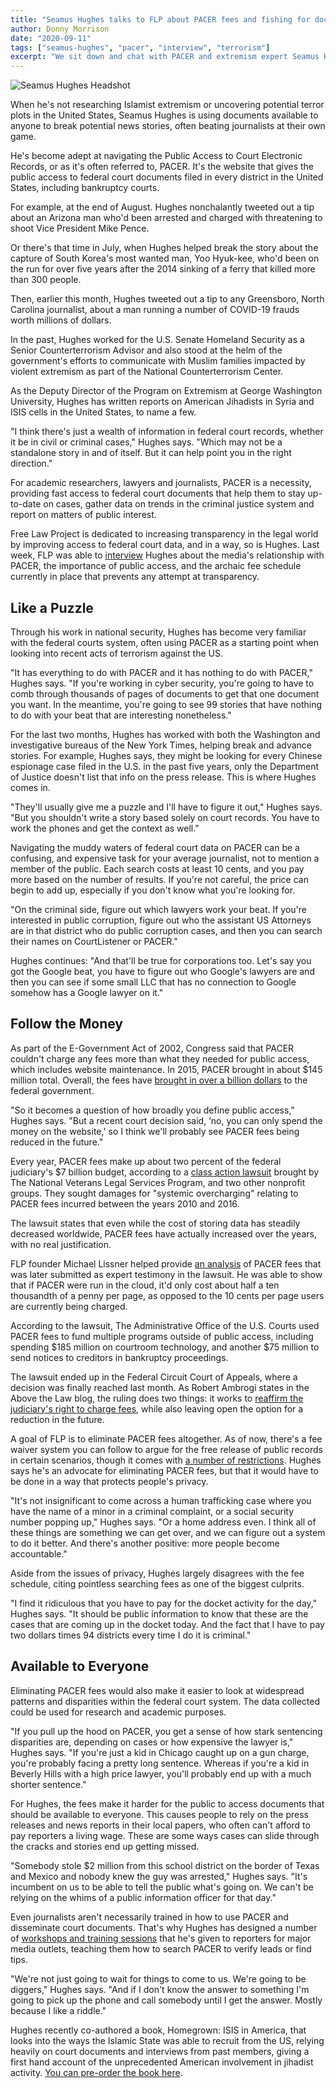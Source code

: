 ```yaml
---
title: "Seamus Hughes talks to FLP about PACER fees and fishing for documents"
author: Donny Morrison
date: "2020-09-11"
tags: ["seamus-hughes", "pacer", "interview", "terrorism"]
excerpt: "We sit down and chat with PACER and extremism expert Seamus Hughes."
---
```



<div className="right-image">
    <img src="/images/hughes.jpeg"
         alt="Seamus Hughes Headshot"
         className="img-responsive border"/>
</div>

When he's not researching Islamist extremism or uncovering potential terror plots in the United States, Seamus Hughes is using documents available to anyone to break potential news stories, often beating journalists at their own game. 

He's become adept at navigating the Public Access to Court Electronic Records, or as it's often referred to, PACER. It's the website that gives the public access to federal court documents filed in every district in the United States, including bankruptcy courts. 

For example, at the end of August. Hughes nonchalantly tweeted out a tip about an Arizona man who'd been arrested and charged with threatening to shoot Vice President Mike Pence. 

Or there's that time in July, when Hughes helped break the story about the capture of South Korea's most wanted man, Yoo Hyuk-kee, who'd been on the run for over five years after the 2014 sinking of a ferry that killed more than 300 people. 

Then, earlier this month, Hughes tweeted out a tip to any Greensboro, North Carolina journalist, about a man running a number of COVID-19 frauds worth millions of dollars. 

In the past, Hughes worked for the U.S. Senate Homeland Security as a Senior Counterterrorism Advisor and also stood at the helm of the government's efforts to communicate with Muslim families impacted by violent extremism as part of the National Counterterrorism Center. 

 As the Deputy Director of the Program on Extremism at George Washington University, Hughes has written reports on American Jihadists in Syria and ISIS cells in the United States, to name a few. 

"I think there's just a wealth of information in federal court records, whether it be in civil or criminal cases," Hughes says. "Which may not be a standalone story in and of itself. But it can help point you in the right direction."

For academic researchers, lawyers and journalists, PACER is a necessity, providing fast access to federal court documents that help them to stay up-to-date on cases, gather data on trends in the criminal justice system and report on matters of public interest.

Free Law Project is dedicated to increasing transparency in the legal world by improving access to federal court data, and in a way, so is Hughes. Last week, FLP was able to [interview](https://www.temi.com/editor/t/_wQRGfCyqNuxala9gwbegyqrJ8zBRYxGAqAZa9HJEPnNYjNXsdQJryopaHKeaKZTOM_naGCTWJSO4ChbjM81QwoAD48?loadFrom=Dashboard&openShareModal=False) Hughes about the media's relationship with PACER, the importance of public access, and the archaic fee schedule currently in place that prevents any attempt at transparency. 

## Like a Puzzle
Through his work in national security, Hughes has become very familiar with the federal courts system, often using PACER as a starting point when looking into recent acts of terrorism against the US.

"It has everything to do with PACER and it has nothing to do with PACER," Hughes says. "If you're working in cyber security, you're going to have to comb through thousands of pages of documents to get that one document you want. In the meantime, you're going to see 99 stories that have nothing to do with your beat that are interesting nonetheless."

For the last two months, Hughes has worked with both the Washington and investigative bureaus of the New York Times, helping break and advance stories. For example, Hughes says, they might be looking for every Chinese espionage case filed in the U.S. in the past five years, only the Department of Justice doesn't list that info on the press release. This is where Hughes comes in.  

"They'll usually give me a puzzle and I'll have to figure it out," Hughes says. "But you shouldn't write a story based solely on court records. You have to work the phones and get the context as well."

Navigating the muddy waters of federal court data on PACER can be a confusing, and expensive task for your average journalist, not to mention a member of the public. Each search costs at least 10 cents, and you pay more based on the number of results. If you're not careful, the price can begin to add up, especially if you don't know what you're looking for. 

"On the criminal side, figure out which lawyers work your beat. If you're interested in public corruption, figure out who the assistant US Attorneys are in that district who do public corruption cases, and then you can search their names on CourtListener or PACER."

Hughes continues: "And that'll be true for corporations too. Let's say you got the Google beat, you have to figure out who Google's lawyers are and then you can see if some small LLC that has no connection to Google somehow has a Google lawyer on it."

## Follow the Money
As part of the E-Government Act of 2002, Congress said that PACER couldn't charge any fees more than what they needed for public access, which includes website maintenance. In 2015, PACER brought in about $145 million total. Overall, the fees have [brought in over a billion dollars](https://free.law/2016/11/14/how-much-money-does-pacer-make/) to the federal government.

"So it becomes a question of how broadly you define public access," Hughes says. "But a recent court decision said, ‘no, you can only spend the money on the website,' so I think we'll probably see PACER fees being reduced in the future."

Every year, PACER fees make up about two percent of the federal judiciary's $7 billion budget, according to a [class action lawsuit](http://guptawessler.com/wp-content/uploads/2019/01/File-stamped-PACER-brief-.pdf?referringSource=articleShare) brought by The National Veterans Legal Services Program, and two other nonprofit groups. They sought damages for "systemic overcharging" relating to PACER fees incurred between the years 2010 and 2016. 

The lawsuit states that even while the cost of storing data has steadily decreased worldwide, PACER fees have actually increased over the years, with no real justification. 

FLP founder Michael Lissner helped provide [an analysis](https://www.courtlistener.com/docket/4214664/52/15/national-veterans-legal-services-program-v-united-states/) of PACER fees that was later submitted as expert testimony in the lawsuit. He was able to show that if PACER were run in the cloud, it'd only cost about half a ten thousandth of a penny per page, as opposed to the 10 cents per page users are currently being charged. 

According to the lawsuit, The Administrative Office of the U.S. Courts used PACER fees to fund multiple programs outside of public access, including spending $185 million on courtroom technology, and another $75 million to send notices to creditors in bankruptcy proceedings. 

The lawsuit ended up in the Federal Circuit Court of Appeals, where a decision was finally reached last month. As Robert Ambrogi states in the Above the Law blog, the ruling does two things: it works to [reaffirm the judiciary's right to charge fees](https://abovethelaw.com/2020/08/why-the-federal-circuits-pacer-ruling-is-a-mixed-bag), while also leaving open the option for a reduction in the future. 

A goal of FLP is to eliminate PACER fees altogether. As of now, there's a fee waiver system you can follow to argue for the free release of public records in certain scenarios, though it comes with [a number of restrictions](https://free.law/pacer-facts/#are-there-any-ways-to-get-around-pacer%C2%A0f). Hughes says he's an advocate for eliminating PACER fees, but that it would have to be done in a way that protects people's privacy. 

"It's not insignificant to come across a human trafficking case where you have the name of a minor in a criminal complaint, or a social security number popping up," Hughes says. "Or a home address even. I think all of these things are something we can get over, and we can figure out a system to do it better. And there's another positive: more people become accountable."

Aside from the issues of privacy, Hughes largely disagrees with the fee schedule, citing pointless searching fees as one of the biggest culprits. 

"I find it ridiculous that you have to pay for the docket activity for the day," Hughes says. "It should be public information to know that these are the cases that are coming up in the docket today. And the fact that I have to pay two dollars times 94 districts every time I do it is criminal."

## Available to Everyone
Eliminating PACER fees would also make it easier to look at widespread patterns and disparities within the federal court system. The data collected could be used for research and academic purposes. 

"If you pull up the hood on PACER, you get a sense of how stark sentencing disparities are, depending on cases or how expensive the lawyer is," Hughes says. "If you're just a kid in Chicago caught up on a gun charge, you're probably facing a pretty long sentence. Whereas if you're a kid in Beverly Hills with a high price lawyer, you'll probably end up with a much shorter sentence."

For Hughes, the fees make it harder for the public to access documents that should be available to everyone. This causes people to rely on the press releases and news reports in their local papers, who often can't afford to pay reporters a living wage. These are some ways cases can slide through the cracks and stories end up getting missed. 

"Somebody stole $2 million from this school district on the border of Texas and Mexico and nobody knew the guy was arrested," Hughes says. "It's incumbent on us to be able to tell the public what's going on. We can't be relying on the whims of a public information officer for that day."

Even journalists aren't necessarily trained in how to use PACER and disseminate court documents. That's why Hughes has designed a number of [workshops and training sessions](https://seamushughesconsulting.com/services) that he's given to reporters for major media outlets, teaching them how to search PACER to verify leads or find tips. 

"We're not just going to wait for things to come to us. We're going to be diggers," Hughes says. "And if I don't know the answer to something I'm going to pick up the phone and call somebody until I get the answer. Mostly because I like a riddle."

<p className="bg-primary alert">
Hughes recently co-authored a book, Homegrown: ISIS in America, that looks into the ways the Islamic State was able to recruit from the US, relying heavily on court documents and interviews from past members, giving a first hand account of the unprecedented American involvement in jihadist activity. <a href="https://www.amazon.com/Homegrown-Alexander-Meleagrou-Hitchens-Seamus-Hughes/dp/1788314859">You can pre-order the book here</a>.
</p>